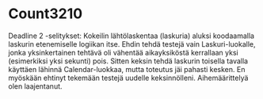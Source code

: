 Count3210
=========

Deadline 2 -selitykset:
Kokeilin lähtölaskentaa (laskuria) aluksi koodaamalla laskurin etenemiselle logiikan itse. Ehdin tehdä testejä vain Laskuri-luokalle, jonka yksinkertainen tehtävä oli vähentää aikayksiköstä kerrallaan yksi (esimerkiksi yksi sekunti) pois. Sitten keksin tehdä laskurin toisella tavalla käyttäen lähinnä Calendar-luokkaa, mutta toteutus jäi pahasti kesken. En myöskään ehtinyt tekemään testejä uudelle keksinnölleni. Aihemäärittelyä olen laajentanut.
